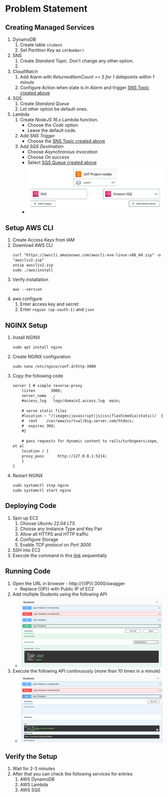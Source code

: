 # Problem Statement


## Creating Managed Services
1. DynamoDB
    1. Create table `student`
    1. Set *Partition Key* as `id(Number)`
1. <a id="sns-header"></a> SNS
    1. Create *Standard Topic*. Don't change any other option.
    1. 
1. CloudWatch
    1. Add Alarm with *ReturnedItemCount >= 5 for 1 datapoints within 1 minute*
    1. Configure Action when state is *In Alarm* and trigger [SNS Topic created above](#sns-header)
1. <a id="sqs-header"></a> SQS
    1. Create *Standard Queue*
    1. Let other option be default ones.
1. Lambda
    1. Create *NodeJS 16.x* Lambda function.
        * Choose the *Code* option
        * Leave the default code.
    1. Add *SNS Trigger* 
        * Choose the [SNS Topic created above](#sns-header)
    1. Add *SQS Destination*
        * Choose *Asynchronous invocation*
        * Choose *On success*
        * Select [SQS Queue created above](#sqs-header)
        * ![](2023-03-29-22-22-01.png)
        
## Setup AWS CLI
1. Create Access Keys from IAM
1. Download AWS CLI
    ```
    curl "https://awscli.amazonaws.com/awscli-exe-linux-x86_64.zip" -o "awscliv2.zip"
    unzip awscliv2.zip
    sudo ./aws/install
1. Verify installation
    ```
    aws --version
1. aws configure
    1. Enter access key and secret
    1. Enter `region (ap-south-1)` and `json`

## NGINX Setup
1. Install NGINX
    ```
    sudo apt install nginx
1. Create NGINX configuration
    ```
    sudo nano /etc/nginx/conf.d/http-3000
1. Copy the following code
    ```
    server { # simple reverse-proxy
        listen       3000;
        server_name  _;
        #access_log   logs/domain2.access.log  main;

        # serve static files
        #location ~ ^/(images|javascript|js|css|flash|media|static)/  {
        #  root    /var/www/virtual/big.server.com/htdocs;
        #  expires 30d;
        #}

        # pass requests for dynamic content to rails/turbogears/zope, et al
        location / {
        proxy_pass      http://127.0.0.1:5214;
        }
    }
1. Restart NGINX
    ```
    sudo systemctl stop nginx
    sudo systemctl start nginx

## Deploying Code
1. Spin up EC2
    1. Choose *Ubuntu 22.04 LTS*
    1. Choose any Instance Type and Key Pair
    1. Allow all HTTPS and HTTP traffic
    1. Configure Storage
    1. Enable *TCP protocol* on *Port 3000*
1. SSH into EC2
1. Execute the command in this [link](#https://github.com/anandshende/.net-samplecode/tree/master/DynamoStudentManager) sequentially


## Running Code
1. Open the URL in browser - http://{{IP}}:3000/swagger
    * Replace {{IP}} with Public IP of EC2
1. Add multiple Students using the following API
    * ![](2023-03-29-22-45-41.png)
1. Execute the following API continuously (more than 10 times in a minute)
    * ![](![](2023-03-29-22-44-10.png).png)

## Verify the Setup
1. Wait for 2-3 minutes
1. After that you can check the following services for entries
    1. AWS DynamoDB
    1. AWS Lambda
    1. AWS SQS